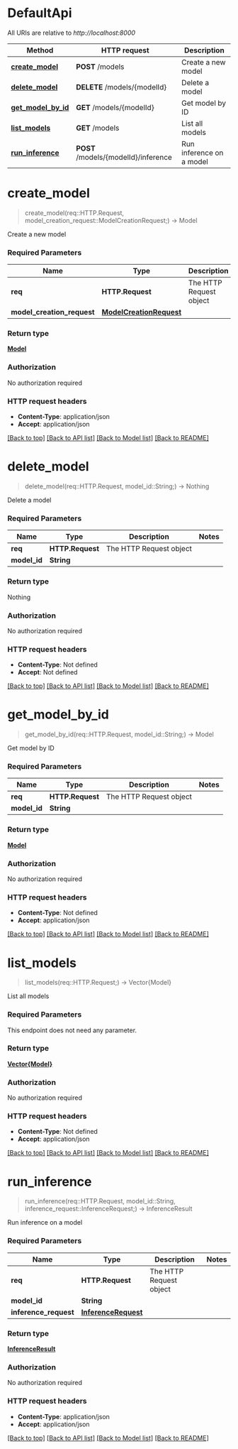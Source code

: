 # DefaultApi

All URIs are relative to *http://localhost:8000*

Method | HTTP request | Description
------------- | ------------- | -------------
[**create_model**](DefaultApi.md#create_model) | **POST** /models | Create a new model
[**delete_model**](DefaultApi.md#delete_model) | **DELETE** /models/{modelId} | Delete a model
[**get_model_by_id**](DefaultApi.md#get_model_by_id) | **GET** /models/{modelId} | Get model by ID
[**list_models**](DefaultApi.md#list_models) | **GET** /models | List all models
[**run_inference**](DefaultApi.md#run_inference) | **POST** /models/{modelId}/inference | Run inference on a model


# **create_model**
> create_model(req::HTTP.Request, model_creation_request::ModelCreationRequest;) -> Model

Create a new model

### Required Parameters

Name | Type | Description  | Notes
------------- | ------------- | ------------- | -------------
 **req** | **HTTP.Request** | The HTTP Request object | 
**model_creation_request** | [**ModelCreationRequest**](ModelCreationRequest.md)|  |

### Return type

[**Model**](Model.md)

### Authorization

No authorization required

### HTTP request headers

 - **Content-Type**: application/json
 - **Accept**: application/json

[[Back to top]](#) [[Back to API list]](../README.md#documentation-for-api-endpoints) [[Back to Model list]](../README.md#documentation-for-models) [[Back to README]](../README.md)

# **delete_model**
> delete_model(req::HTTP.Request, model_id::String;) -> Nothing

Delete a model

### Required Parameters

Name | Type | Description  | Notes
------------- | ------------- | ------------- | -------------
 **req** | **HTTP.Request** | The HTTP Request object | 
**model_id** | **String**|  |

### Return type

Nothing

### Authorization

No authorization required

### HTTP request headers

 - **Content-Type**: Not defined
 - **Accept**: Not defined

[[Back to top]](#) [[Back to API list]](../README.md#documentation-for-api-endpoints) [[Back to Model list]](../README.md#documentation-for-models) [[Back to README]](../README.md)

# **get_model_by_id**
> get_model_by_id(req::HTTP.Request, model_id::String;) -> Model

Get model by ID

### Required Parameters

Name | Type | Description  | Notes
------------- | ------------- | ------------- | -------------
 **req** | **HTTP.Request** | The HTTP Request object | 
**model_id** | **String**|  |

### Return type

[**Model**](Model.md)

### Authorization

No authorization required

### HTTP request headers

 - **Content-Type**: Not defined
 - **Accept**: application/json

[[Back to top]](#) [[Back to API list]](../README.md#documentation-for-api-endpoints) [[Back to Model list]](../README.md#documentation-for-models) [[Back to README]](../README.md)

# **list_models**
> list_models(req::HTTP.Request;) -> Vector{Model}

List all models

### Required Parameters
This endpoint does not need any parameter.

### Return type

[**Vector{Model}**](Model.md)

### Authorization

No authorization required

### HTTP request headers

 - **Content-Type**: Not defined
 - **Accept**: application/json

[[Back to top]](#) [[Back to API list]](../README.md#documentation-for-api-endpoints) [[Back to Model list]](../README.md#documentation-for-models) [[Back to README]](../README.md)

# **run_inference**
> run_inference(req::HTTP.Request, model_id::String, inference_request::InferenceRequest;) -> InferenceResult

Run inference on a model

### Required Parameters

Name | Type | Description  | Notes
------------- | ------------- | ------------- | -------------
 **req** | **HTTP.Request** | The HTTP Request object | 
**model_id** | **String**|  |
**inference_request** | [**InferenceRequest**](InferenceRequest.md)|  |

### Return type

[**InferenceResult**](InferenceResult.md)

### Authorization

No authorization required

### HTTP request headers

 - **Content-Type**: application/json
 - **Accept**: application/json

[[Back to top]](#) [[Back to API list]](../README.md#documentation-for-api-endpoints) [[Back to Model list]](../README.md#documentation-for-models) [[Back to README]](../README.md)

